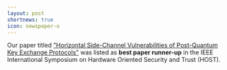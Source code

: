 ```yaml
---
layout: post
shortnews: true
icon: newspaper-o
---
```


Our paper titled ["Horizontal Side-Channel Vulnerabilities of Post-Quantum Key Exchange Protocols"](http://users.ece.utexas.edu/~gerstl/publications/host18.PQDPA.pdf) was listed as **best paper runner-up** in the IEEE International Symposium on Hardware Oriented Security and Trust (HOST).
